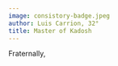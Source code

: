 ```yaml
---
image: consistory-badge.jpeg
author: Luis Carrion, 32°
title: Master of Kadosh
---
```



Fraternally, 